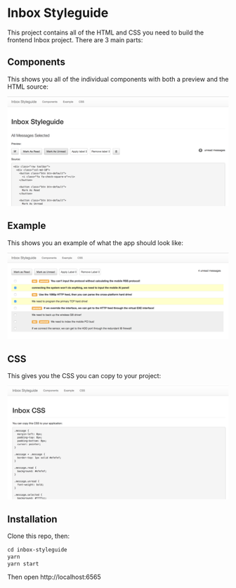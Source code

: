 # Inbox Styleguide

This project contains all of the HTML and CSS you need to build the frontend Inbox project.  There are 3 main parts:

## Components

This shows you all of the individual components with both a preview and the HTML source:

![](images/components.png)

## Example

This shows you an example of what the app should look like:

![](images/example.png)

## CSS

This gives you the CSS you can copy to your project:

![](images/css.png)

## Installation

Clone this repo, then:

```
cd inbox-styleguide
yarn
yarn start
```

Then open http://localhost:6565
